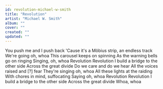 ```yaml
---
id: revolution-michael-w-smith
title: "Revolution"
artist: "Michael W. Smith"
album: ""
cover: ""
created: ""
updated: ""
---
```


You push me and I push back
'Cause it's a Möbius strip, an endless track
We're going oh, whoa
This carousel keeps on spinning
As the warning bells go on ringing
Singing, oh, whoa
Revolution
Revolution
I build a bridge to the other side
Across the great divide
Do we care and do we hear
All the voices raised and [?] fear
They're singing oh, whoa
All these lights at the raiding
With chores in mind, suffocating
Saying oh, whoa
Revolution
Revolution
I build a bridge to the other side
Across the great divide
Whoa, whoa